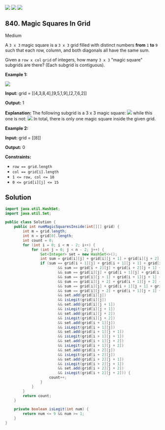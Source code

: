 [![](https://img.shields.io/github/stars/javadev/LeetCode-in-Java?label=Stars&style=flat-square)](https://github.com/javadev/LeetCode-in-Java)
[![](https://img.shields.io/github/forks/javadev/LeetCode-in-Java?label=Fork%20me%20on%20GitHub%20&style=flat-square)](https://github.com/javadev/LeetCode-in-Java/fork)
[![](https://img.shields.io/badge/-LeetCode%20in%20Kotlin-blue?style=flat-square)](https://github.com/javadev/LeetCode-in-Kotlin)

## 840\. Magic Squares In Grid

Medium

A `3 x 3` magic square is a `3 x 3` grid filled with distinct numbers **from** `1` **to** `9` such that each row, column, and both diagonals all have the same sum.

Given a `row x col` `grid` of integers, how many `3 x 3` "magic square" subgrids are there? (Each subgrid is contiguous).

**Example 1:**

![](https://assets.leetcode.com/uploads/2020/09/11/magic_main.jpg)

**Input:** grid = \[\[4,3,8,4],[9,5,1,9],[2,7,6,2]]

**Output:** 1

**Explanation:** The following subgrid is a 3 x 3 magic square: ![](https://assets.leetcode.com/uploads/2020/09/11/magic_valid.jpg) while this one is not: ![](https://assets.leetcode.com/uploads/2020/09/11/magic_invalid.jpg) In total, there is only one magic square inside the given grid.

**Example 2:**

**Input:** grid = \[\[8]]

**Output:** 0

**Constraints:**

*   `row == grid.length`
*   `col == grid[i].length`
*   `1 <= row, col <= 10`
*   `0 <= grid[i][j] <= 15`

## Solution

```java
import java.util.HashSet;
import java.util.Set;

public class Solution {
    public int numMagicSquaresInside(int[][] grid) {
        int m = grid.length;
        int n = grid[0].length;
        int count = 0;
        for (int i = 0; i < m - 2; i++) {
            for (int j = 0; j < n - 2; j++) {
                Set<Integer> set = new HashSet<>();
                int sum = grid[i][j] + grid[i][j + 1] + grid[i][j + 2];
                if (sum == grid[i + 1][j] + grid[i + 1][j + 1] + grid[i + 1][j + 2]
                        && sum == grid[i + 2][j] + grid[i + 2][j + 1] + grid[i + 2][j + 2]
                        && sum == grid[i][j] + grid[i + 1][j] + grid[i + 2][j]
                        && sum == grid[i][j + 1] + grid[i + 1][j + 1] + grid[i + 2][j + 1]
                        && sum == grid[i][j + 2] + grid[i + 1][j + 2] + grid[i + 2][j + 2]
                        && sum == grid[i][j] + grid[i + 1][j + 1] + grid[i + 2][j + 2]
                        && sum == grid[i][j + 2] + grid[i + 1][j + 1] + grid[i + 2][j]
                        && set.add(grid[i][j])
                        && isLegit(grid[i][j])
                        && set.add(grid[i][j + 1])
                        && isLegit(grid[i][j + 1])
                        && set.add(grid[i][j + 2])
                        && isLegit(grid[i][j + 2])
                        && set.add(grid[i + 1][j])
                        && isLegit(grid[i + 1][j])
                        && set.add(grid[i + 1][j + 1])
                        && isLegit(grid[i + 1][j + 1])
                        && set.add(grid[i + 1][j + 2])
                        && isLegit(grid[i + 1][j + 2])
                        && set.add(grid[i + 2][j])
                        && isLegit(grid[i + 2][j])
                        && set.add(grid[i + 2][j + 1])
                        && isLegit(grid[i + 2][j + 1])
                        && set.add(grid[i + 2][j + 2])
                        && isLegit(grid[i + 2][j + 2])) {
                    count++;
                }
            }
        }
        return count;
    }

    private boolean isLegit(int num) {
        return num <= 9 && num >= 1;
    }
}
```